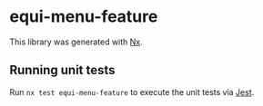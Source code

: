 # equi-menu-feature

This library was generated with [Nx](https://nx.dev).

## Running unit tests

Run `nx test equi-menu-feature` to execute the unit tests via [Jest](https://jestjs.io).
